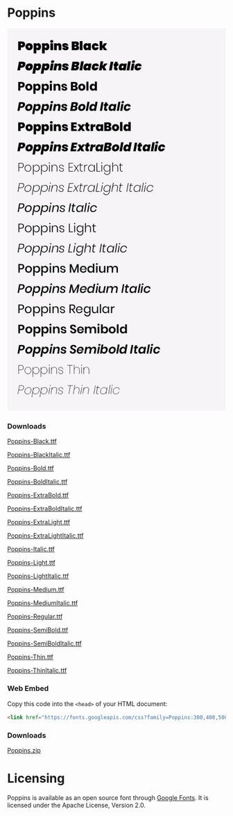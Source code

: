 # Poppins

![Poppins/FONT-01.jpg](Poppins/FONT-01.jpg)

### Downloads

[Poppins-Black.ttf](Poppins/Poppins-Black.ttf)

[Poppins-BlackItalic.ttf](Poppins/Poppins-BlackItalic.ttf)

[Poppins-Bold.ttf](Poppins/Poppins-Bold.ttf)

[Poppins-BoldItalic.ttf](Poppins/Poppins-BoldItalic.ttf)

[Poppins-ExtraBold.ttf](Poppins/Poppins-ExtraBold.ttf)

[Poppins-ExtraBoldItalic.ttf](Poppins/Poppins-ExtraBoldItalic.ttf)

[Poppins-ExtraLight.ttf](Poppins/Poppins-ExtraLight.ttf)

[Poppins-ExtraLightItalic.ttf](Poppins/Poppins-ExtraLightItalic.ttf)

[Poppins-Italic.ttf](Poppins/Poppins-Italic.ttf)

[Poppins-Light.ttf](Poppins/Poppins-Light.ttf)

[Poppins-LightItalic.ttf](Poppins/Poppins-LightItalic.ttf)

[Poppins-Medium.ttf](Poppins/Poppins-Medium.ttf)

[Poppins-MediumItalic.ttf](Poppins/Poppins-MediumItalic.ttf)

[Poppins-Regular.ttf](Poppins/Poppins-Regular.ttf)

[Poppins-SemiBold.ttf](Poppins/Poppins-SemiBold.ttf)

[Poppins-SemiBoldItalic.ttf](Poppins/Poppins-SemiBoldItalic.ttf)

[Poppins-Thin.ttf](Poppins/Poppins-Thin.ttf)

[Poppins-ThinItalic.ttf](Poppins/Poppins-ThinItalic.ttf)

### Web Embed

Copy this code into the `<head>` of your HTML document:

```html
<link href="https://fonts.googleapis.com/css?family=Poppins:300,400,500,700&display=swap" rel="stylesheet">
```

### Downloads

[Poppins.zip](Poppins/Poppins.zip)

# Licensing

Poppins is available as an open source font through [Google Fonts](https://fonts.google.com/specimen/Roboto).
It is licensed under the Apache License, Version 2.0.